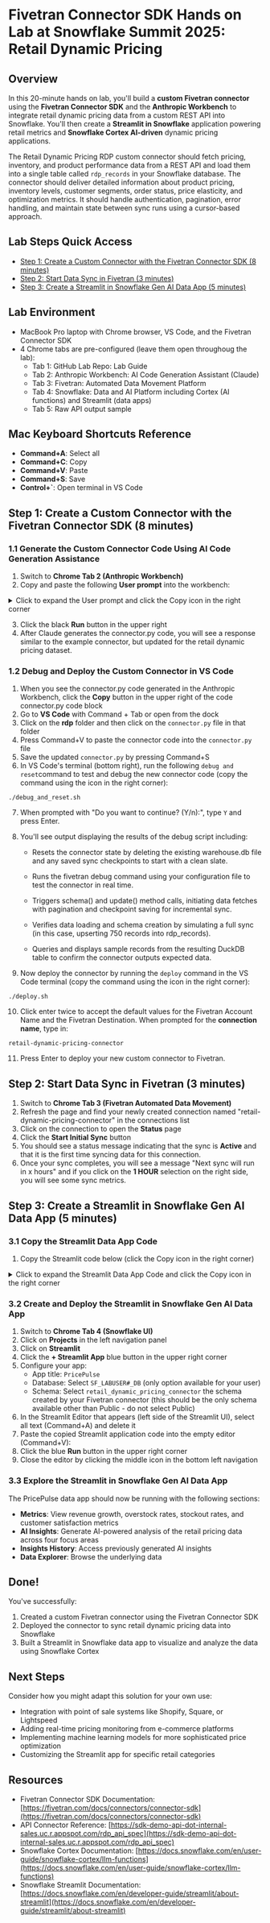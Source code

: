 # Fivetran Connector SDK Hands on Lab at Snowflake Summit 2025: Retail Dynamic Pricing

## Overview
In this 20-minute hands on lab, you'll build a **custom Fivetran connector** using the **Fivetran Connector SDK** and the **Anthropic Workbench** to integrate retail dynamic pricing data from a custom REST API into Snowflake. You'll then create a **Streamlit in Snowflake** application powering retail metrics and **Snowflake Cortex AI-driven** dynamic pricing applications.

The Retail Dynamic Pricing RDP custom connector should fetch pricing, inventory, and product performance data from a REST API and load them into a single table called `rdp_records` in your Snowflake database. The connector should deliver detailed information about product pricing, inventory levels, customer segments, order status, price elasticity, and optimization metrics. It should handle authentication, pagination, error handling, and maintain state between sync runs using a cursor-based approach.

## Lab Steps Quick Access

- [Step 1: Create a Custom Connector with the Fivetran Connector SDK (8 minutes)](#step-1-create-a-custom-connector-with-the-fivetran-connector-sdk-8-minutes)
- [Step 2: Start Data Sync in Fivetran (3 minutes)](#step-2-start-data-sync-in-fivetran-3-minutes)
- [Step 3: Create a Streamlit in Snowflake Gen AI Data App (5 minutes)](#step-3-create-a-streamlit-in-snowflake-gen-ai-data-app-5-minutes)

## Lab Environment
- MacBook Pro laptop with Chrome browser, VS Code, and the Fivetran Connector SDK
- 4 Chrome tabs are pre-configured (leave them open throughoug the lab):
  - Tab 1: GitHub Lab Repo: Lab Guide
  - Tab 2: Anthropic Workbench: AI Code Generation Assistant (Claude)
  - Tab 3: Fivetran: Automated Data Movement Platform
  - Tab 4: Snowflake: Data and AI Platform including Cortex (AI functions) and Streamlit (data apps)
  - Tab 5: Raw API output sample

## Mac Keyboard Shortcuts Reference
- **Command+A**: Select all
- **Command+C**: Copy
- **Command+V**: Paste
- **Command+S**: Save
- **Control+`**: Open terminal in VS Code

## Step 1: Create a Custom Connector with the Fivetran Connector SDK (8 minutes)

### 1.1 Generate the Custom Connector Code Using AI Code Generation Assistance
1. Switch to **Chrome Tab 2 (Anthropic Workbench)**
2. Copy and paste the following **User prompt** into the workbench:

<details>
  <summary>Click to expand the User prompt and click the Copy icon in the right corner</summary>

```
- Provide a custom connector for Retail for the rdp_data endpoint. 1 table called rdp_records - all columns.  
- Make sure you copy the configuration.json file exactly - do not add any other variables to it.
- Here is the API spec: https://sdk-demo-api-dot-internal-sales.uc.r.appspot.com/rdp_api_spec

```
</details>

3. Click the black **Run** button in the upper right
4. After Claude generates the connector.py code, you will see a response similar to the example connector, but updated for the retail dynamic pricing dataset.

### 1.2 Debug and Deploy the Custom Connector in VS Code
1. When you see the connector.py code generated in the Anthropic Workbench, click the **Copy** button in the upper right of the code connector.py code block
2. Go to **VS Code** with Command + Tab or open from the dock
3. Click on the **rdp** folder and then click on the `connector.py` file in that folder
4. Press Command+V to paste the connector code into the `connector.py` file
4. Save the updated `connector.py` by pressing Command+S
5. In VS Code's terminal (bottom right), run the following `debug and reset`command to test and debug the new connector code (copy the command using the icon in the right corner):

```
./debug_and_reset.sh
```

7. When prompted with "Do you want to continue? (Y/n):", type `Y` and press Enter.
8. You'll see output displaying the results of the debug script including:

    - Resets the connector state by deleting the existing warehouse.db file and any saved sync checkpoints to start with a clean slate.

    - Runs the fivetran debug command using your configuration file to test the connector in real time.

    - Triggers schema() and update() method calls, initiating data fetches with pagination and checkpoint saving for incremental sync.

    - Verifies data loading and schema creation by simulating a full sync (in this case, upserting 750 records into rdp_records).

    - Queries and displays sample records from the resulting DuckDB table to confirm the connector outputs expected data.

9. Now deploy the connector by running the `deploy` command in the VS Code terminal (copy the command using the icon in the right corner):

```
./deploy.sh
```

10. Click enter twice to accept the default values for the Fivetran Account Name and the Fivetran Destination. When prompted for the **connection name**, type in:

```
retail-dynamic-pricing-connector
```

11. Press Enter to deploy your new custom connector to Fivetran.

## Step 2: Start Data Sync in Fivetran (3 minutes)

1. Switch to **Chrome Tab 3 (Fivetran Automated Data Movement)**
2. Refresh the page and find your newly created connection named "retail-dynamic-pricing-connector" in the connections list
3. Click on the connection to open the **Status** page
4. Click the **Start Initial Sync** button
5. You should see a status message indicating that the sync is **Active** and that it is the first time syncing data for this connection.
6. Once your sync completes, you will see a message "Next sync will run in x hours" and if you click on the **1 HOUR** selection on the right side, you will see some sync metrics.

## Step 3: Create a Streamlit in Snowflake Gen AI Data App (5 minutes)

### 3.1 Copy the Streamlit Data App Code
1. Copy the Streamlit code below (click the Copy icon in the right corner)

<details>
  <summary>Click to expand the Streamlit Data App Code and click the Copy icon in the right corner</summary>

```python
import streamlit as st
import pandas as pd
import altair as alt
import time
import json
import re
from datetime import datetime
from snowflake.snowpark.context import get_active_session

st.set_page_config(
    page_title="pricepulse_–_ai_driven_dynamic_pricing",
    page_icon="https://i.imgur.com/Og6gFnB.png",
    layout="wide",
    initial_sidebar_state="expanded"
)

solution_name = '''Solution 1: PricePulse – AI-driven Dynamic Pricing'''
solution_name_clean = '''pricepulse_–_ai_driven_dynamic_pricing'''
table_name = '''RDP_RECORDS'''
table_description = '''Consolidated table containing key retail data for dynamic pricing and inventory management'''
solution_content = '''Solution 1: PricePulse – AI-driven Dynamic Pricing**

* **Tagline:** "Maximize profits with real-time price optimization"
* **Primary business challenge:** Inability to respond quickly to market fluctuations, leading to lost revenue and overstocking
* **Key features:**
	+ Real-time market data analysis
	+ Predictive demand forecasting
	+ Automated price optimization
	+ Integration with inventory management systems
* **Data sources:**
	+ Point of Sale (POS): Shopify, Square, Lightspeed
	+ Customer Relationship Management (CRM): Salesforce, HubSpot, Zoho
	+ Inventory Management: Manhattan Associates, Oracle Retail, JDA Software
* **Competitive advantage:** PricePulse's real-time analysis and predictive capabilities enable retailers to respond quickly to market changes, maximizing profits and minimizing losses
* **Key stakeholders:** Pricing Manager, Inventory Manager, Marketing Manager, CEO
* **Technical approach:** Generative AI algorithms analyze market data, predict demand, and optimize prices in real-time
* **Expected business results:**
	+ 8% increase in revenue
	+ 12% reduction in overstocking
	+ 10% decrease in stockouts
	+ 5% improvement in customer satisfaction
* **Calculations:**
	+ 8% increase in revenue: **$ 10,000,000 annual revenue × 8% increase = $ 800,000 additional revenue/year**
	+ 12% reduction in overstocking: **$ 500,000 annual overstocking costs × 12% reduction = $ 60,000 savings/year**
	+ 10% decrease in stockouts: **$ 200,000 annual stockout costs × 10% decrease = $ 20,000 savings/year**
	+ 5% improvement in customer satisfaction: **80% baseline customer satisfaction rate × 5% improvement = 4% increase in customer satisfaction**
* **Success metrics:** Revenue growth, overstocking reduction, stockout decrease, customer satisfaction improvement
* **Risk assessment:** Integration challenges with existing systems, data quality issues, potential for over-reliance on AI
* **Long-term evolution:** Integration with emerging technologies like IoT and AR to enhance customer experience and improve supply chain efficiency

**'''

# Display logo and title inline
st.markdown(f'''
<div style="display:flex; align-items:center; margin-bottom:15px">
    <img src="https://i.imgur.com/Og6gFnB.png" width="100" style="margin-right:15px">
    <div>
        <h1 style="font-size:2.2rem; margin:0; padding:0">{solution_name_clean.replace('_', ' ').title()}</h1>
        <p style="font-size:1.1rem; color:gray; margin:0; padding:0">Fivetran and Cortex-powered Streamlit in Snowflake data application for Retail</p>
    </div>
</div>
''', unsafe_allow_html=True)

# Define available models as strings
MODELS = [
    "snowflake-llama-3.1-405b", "snowflake-llama-3.3-70b", "mistral-large2", "llama3.1-70b", "llama4-maverick", "llama4-scout", "claude-3-5-sonnet", "llama3.1-8b", "deepseek-r1"
]

if 'insights_history' not in st.session_state:
    st.session_state.insights_history = []

if 'data_cache' not in st.session_state:
    st.session_state.data_cache = {}

try:
    session = get_active_session()
except Exception as e:
    st.error(f"❌ Error connecting to Snowflake: {str(e)}")
    st.stop()

def query_snowflake(query):
    try:
        return session.sql(query).to_pandas()
    except Exception as e:
        st.error(f"Query failed: {str(e)}")
        return pd.DataFrame()

def load_data():
    query = f"SELECT * FROM {table_name} LIMIT 1000"
    df = query_snowflake(query)
    df.columns = [col.lower() for col in df.columns]
    return df

def call_cortex_model(prompt, model_name):
    try:
        cortex_query = "SELECT SNOWFLAKE.CORTEX.COMPLETE(?, ?) AS response"
        response = session.sql(cortex_query, params=[model_name, prompt]).collect()[0][0]
        return response
    except Exception as e:
        st.error(f"❌ Cortex error: {str(e)}")
        return None

def generate_insights(data, focus_area, model_name):
    data_summary = f"Table: {table_name}\n"
    data_summary += f"Description: {table_description}\n"
    data_summary += f"Records analyzed: {len(data)}\n"

    # Calculate basic statistics for numeric columns
    numeric_stats = {}
    key_metrics = ["order_total", "product_price", "inventory_level", "customer_ltv", "order_frequency", "average_order_value", "product_rating", "product_review_count", "price_elasticity", "demand_forecast", "inventory_turnover", "stockout_rate", "overstock_rate", "revenue_growth_rate", "customer_satisfaction_rate"]
    for col in key_metrics:
        if col in data.columns:
            numeric_stats[col] = {
                "mean": data[col].mean(),
                "min": data[col].min(),
                "max": data[col].max(),
                "std": data[col].std()
            }
            data_summary += f"- {col} (avg: {data[col].mean():.2f}, min: {data[col].min():.2f}, max: {data[col].max():.2f})\n"

    # Get top values for categorical columns
    categorical_stats = {}
    categorical_options = ["order_id", "customer_id", "product_id", "customer_segment", "order_status", "product_category", "product_subcategory", "price_optimization_result", "price_optimization_recommendation"]
    for cat_col in categorical_options:
        if cat_col in data.columns:
            top = data[cat_col].value_counts().head(3)
            categorical_stats[cat_col] = top.to_dict()
            data_summary += f"\nTop {cat_col} values:\n" + "\n".join(f"- {k}: {v}" for k, v in top.items())

    # Calculate correlations if enough numeric columns available
    correlation_info = ""
    if len(key_metrics) >= 2:
        try:
            correlations = data[key_metrics].corr()
            # Get the top 3 strongest correlations (absolute value)
            corr_pairs = []
            for i in range(len(correlations.columns)):
                for j in range(i+1, len(correlations.columns)):
                    col1 = correlations.columns[i]
                    col2 = correlations.columns[j]
                    corr_value = correlations.iloc[i, j]
                    corr_pairs.append((col1, col2, abs(corr_value), corr_value))

            # Sort by absolute correlation value
            corr_pairs.sort(key=lambda x: x[2], reverse=True)

            # Add top correlations to the summary
            if corr_pairs:
                correlation_info = "Top correlations between metrics:\n"
                for col1, col2, _, corr_value in corr_pairs[:3]:
                    correlation_info += f"- {col1} and {col2}: r = {corr_value:.2f}\n"
        except:
            correlation_info = "Could not calculate correlations between metrics.\n"

    # Define specific instructions for each focus area
    focus_area_instructions = {
        "Overall Performance": """
        For the Overall Performance analysis of PricePulse:
        1. Provide a comprehensive analysis of the dynamic pricing system using revenue growth rate, customer satisfaction, and inventory metrics (stockout and overstock rates)
        2. Identify significant patterns in price elasticity, price optimization results, and their impact on sales performance
        3. Highlight 3-5 key retail metrics that best indicate pricing effectiveness (revenue growth, inventory turnover, average order value)
        4. Discuss both strengths and areas for improvement in the AI-driven price optimization algorithms
        5. Include 3-5 actionable insights for improving pricing strategies based on the data
        
        Structure your response with these retail-focused sections:
        - Pricing Optimization Insights (5 specific insights with supporting sales and inventory data)
        - Revenue and Inventory Trends (3-4 significant trends in pricing effectiveness and stock management)
        - Pricing Strategy Recommendations (3-5 data-backed recommendations for improving dynamic pricing)
        - Implementation Steps (3-5 concrete next steps for pricing managers and inventory teams)
        """,
        
        "Optimization Opportunities": """
        For the Optimization Opportunities analysis of PricePulse:
        1. Focus specifically on areas where pricing optimization can be improved
        2. Identify inefficiencies in price recommendations, inventory management, and product category performance
        3. Analyze correlations between price elasticity, customer segments, and purchasing behavior
        4. Prioritize optimization opportunities based on potential impact on revenue growth and inventory reduction
        5. Suggest specific technical or process improvements for integration with existing retail systems
        
        Structure your response with these retail-focused sections:
        - Pricing Optimization Priorities (3-5 areas with highest revenue improvement potential)
        - Customer Impact Analysis (quantified benefits of addressing each opportunity in terms of satisfaction and lifetime value)
        - Retail Implementation Strategy (specific steps for merchandising teams to implement each optimization)
        - POS and Inventory System Integration Recommendations (specific technical changes needed for seamless integration with Shopify, Square, and inventory management systems)
        - Retail Risk Assessment (potential challenges for pricing teams and how to mitigate them)
        """,
        
        "Financial Impact": """
        For the Financial Impact analysis of PricePulse:
        1. Focus on cost-benefit analysis and ROI in retail terms (implementation costs vs. revenue growth)
        2. Quantify financial impacts through increased sales, reduced overstock costs, and minimized stockout losses
        3. Identify revenue optimization opportunities across different product categories and customer segments
        4. Analyze price elasticity impact on customer lifetime value and average order value
        5. Project future financial outcomes based on improved pricing algorithms and inventory efficiency
        
        Structure your response with these retail-focused sections:
        - Retail Revenue Analysis (breakdown of sales growth and potential revenue expansion by product category)
        - Inventory Cost Savings (how reduced overstock and stockouts affect the bottom line)
        - Retail ROI Calculation (specific calculations showing return on investment in terms of revenue growth)
        - Pricing Opportunity Analysis (specific product categories with highest revenue potential)
        - Sales Forecasting (projections based on optimized pricing and inventory metrics)
        """,
        
        "Strategic Recommendations": """
        For the Strategic Recommendations analysis of PricePulse:
        1. Focus on long-term strategic implications for retail pricing competitiveness
        2. Identify competitive advantages against traditional fixed-pricing approaches
        3. Suggest new directions for AI integration with emerging retail technologies like IoT and AR
        4. Connect recommendations to broader retail goals of maximizing profits and enhancing customer experience
        5. Provide a retail transformation roadmap with prioritized initiatives
        
        Structure your response with these retail-focused sections:
        - Retail Market Context (how PricePulse fits into broader retail industry transformation)
        - Competitive Pricing Advantage Analysis (how to maximize pricing strategies compared to competitors)
        - Retail Strategic Priorities (3-5 high-impact strategic initiatives for improving dynamic pricing)
        - Future Retail Technology Integration (how to evolve PricePulse with IoT and AR for enhanced customer experience over 1-3 years)
        - Omnichannel Pricing Roadmap (sequenced steps for implementing dynamic pricing across all retail channels)
        """
    }

    # Get the specific instructions for the selected focus area
    selected_focus_instructions = focus_area_instructions.get(focus_area, "")

    prompt = f'''
    You are an expert data analyst specializing in {focus_area.lower()} analysis.

    SOLUTION CONTEXT:
    {solution_name}

    {solution_content}

    DATA SUMMARY:
    {data_summary}

    {correlation_info}

    ANALYSIS INSTRUCTIONS:
    {selected_focus_instructions}

    IMPORTANT GUIDELINES:
    - Base all insights directly on the data provided
    - Use specific metrics and numbers from the data in your analysis
    - Maintain a professional, analytical tone
    - Be concise but thorough in your analysis
    - Focus specifically on {focus_area} as defined in the instructions
    - Ensure your response is unique and tailored to this specific focus area
    - Include a mix of observations, analysis, and actionable recommendations
    - Use bullet points and clear section headers for readability
    '''

    return call_cortex_model(prompt, model_name)

data = load_data()
if data.empty:
    st.error("No data found.")
    st.stop()

categorical_cols = [col for col in ["order_id", "customer_id", "product_id", "customer_segment", "order_status", "product_category", "product_subcategory", "price_optimization_result", "price_optimization_recommendation"] if col in data.columns]
numeric_cols = [col for col in ["order_total", "product_price", "inventory_level", "customer_ltv", "order_frequency", "average_order_value", "product_rating", "product_review_count", "price_elasticity", "demand_forecast", "inventory_turnover", "stockout_rate", "overstock_rate", "revenue_growth_rate", "customer_satisfaction_rate"] if col in data.columns]
date_cols = [col for col in ["order_date", "price_optimization_date"] if col in data.columns]

sample_cols = data.columns.tolist()
numeric_candidates = [col for col in sample_cols if data[col].dtype in ['float64', 'int64'] and 'id' not in col.lower()]
date_candidates = [col for col in sample_cols if 'date' in col.lower() or 'timestamp' in col.lower()]
cat_candidates = [col for col in sample_cols if data[col].dtype == 'object' and data[col].nunique() < 1000]

# Four tabs - with Metrics as the first tab (Tab 0)
tabs = st.tabs(["📊 Metrics", "✨ AI Insights", "📁 Insights History", "🔍 Data Explorer"])

# Metrics Tab (Tab 0)
with tabs[0]:
    st.header("Retail Dynamic Pricing Metrics")
    
    # Overview metrics row - 4 KPIs
    st.subheader("Key Performance Indicators")
    col1, col2, col3, col4 = st.columns(4)
    
    # Calculate metrics from the data
    avg_revenue_growth = data['revenue_growth_rate'].mean() if 'revenue_growth_rate' in data.columns else 0
    avg_overstock_rate = data['overstock_rate'].mean() if 'overstock_rate' in data.columns else 0
    avg_stockout_rate = data['stockout_rate'].mean() if 'stockout_rate' in data.columns else 0
    avg_customer_satisfaction = data['customer_satisfaction_rate'].mean() if 'customer_satisfaction_rate' in data.columns else 0
    
    # Targets based on solution content
    target_revenue_growth = 0.08  # 8% increase
    target_overstock_reduction = 0.12  # 12% reduction
    target_stockout_reduction = 0.10  # 10% reduction
    target_satisfaction_improvement = 0.05  # 5% improvement
    baseline_satisfaction = 0.80  # 80% baseline
    
    with col1:
        with st.container(border=True):
            revenue_delta = avg_revenue_growth - target_revenue_growth
            st.metric(
                "Avg Revenue Growth", 
                f"{avg_revenue_growth:.2%}",
                f"{revenue_delta:.2%}",
                help="Average revenue growth rate. Target: 8%"
            )
    
    with col2:
        with st.container(border=True):
            # For overstock and stockout, lower is better
            overstock_delta = -1 * (avg_overstock_rate - target_overstock_reduction)
            st.metric(
                "Avg Overstock Rate", 
                f"{avg_overstock_rate:.2%}",
                f"{overstock_delta:.2%}",
                help="Average overstock rate. Target reduction: 12%"
            )
    
    with col3:
        with st.container(border=True):
            stockout_delta = -1 * (avg_stockout_rate - target_stockout_reduction)
            st.metric(
                "Avg Stockout Rate", 
                f"{avg_stockout_rate:.2%}",
                f"{stockout_delta:.2%}",
                help="Average stockout rate. Target reduction: 10%"
            )
    
    with col4:
        with st.container(border=True):
            satisfaction_delta = avg_customer_satisfaction - baseline_satisfaction
            st.metric(
                "Customer Satisfaction", 
                f"{avg_customer_satisfaction:.2%}",
                f"{satisfaction_delta:.2%}",
                help="Average customer satisfaction rate. Baseline: 80%, Target improvement: 5%"
            )
    
    # Pricing Metrics Section
    st.subheader("Pricing Performance Metrics")
    col1, col2, col3 = st.columns(3)
    
    with col1:
        with st.container(border=True):
            avg_price = data['product_price'].mean() if 'product_price' in data.columns else 0
            st.metric("Avg Product Price", f"${avg_price:.2f}")
        
    with col2:
        with st.container(border=True):
            avg_order_value = data['average_order_value'].mean() if 'average_order_value' in data.columns else 0
            st.metric("Avg Order Value", f"${avg_order_value:.2f}")
        
    with col3:
        with st.container(border=True):
            avg_elasticity = data['price_elasticity'].mean() if 'price_elasticity' in data.columns else 0
            st.metric("Avg Price Elasticity", f"{avg_elasticity:.4f}")
    
    # Create two columns for charts
    col1, col2 = st.columns(2)
    
    # Price Optimization Results Distribution
    with col1:
        st.subheader("Price Optimization Results Distribution")
        
        if 'price_optimization_result' in data.columns:
            result_counts = data['price_optimization_result'].value_counts().reset_index()
            result_counts.columns = ['result', 'count']
            
            # Result colors
            colors = {
                'Success': '#52BE80',  # Green
                'Failure': '#E74C3C'   # Red
            }
            
            # Price Optimization Results Distribution Chart
            chart = alt.Chart(result_counts).mark_bar().encode(
                x=alt.X('result:N', title='Price Optimization Result', axis=alt.Axis(labelAngle=0)),
                y=alt.Y('count:Q', title='Number of Products'),
                color=alt.Color('result:N', scale=alt.Scale(domain=list(colors.keys()), range=list(colors.values())))
            )
            
            text = chart.mark_text(
                align='center',
                baseline='bottom',
                dy=-10
            ).encode(
                text='count:Q'
            )
            
            st.altair_chart((chart + text).properties(height=300), use_container_width=True)
        else:
            st.write("Price optimization result data not available")
    
    # Price Recommendation Distribution
    with col2:
        st.subheader("Price Recommendation Distribution")
        
        if 'price_optimization_recommendation' in data.columns:
            recommendation_counts = data['price_optimization_recommendation'].value_counts().reset_index()
            recommendation_counts.columns = ['recommendation', 'count']
            
            # Price Recommendation Distribution Chart
            chart = alt.Chart(recommendation_counts).mark_bar().encode(
                x=alt.X('recommendation:N', title='Price Recommendation', axis=alt.Axis(labelAngle=0)),
                y=alt.Y('count:Q', title='Number of Products'),
                color=alt.Color('recommendation:N', scale=alt.Scale(scheme='category10'))
            )
            
            text = chart.mark_text(
                align='center',
                baseline='bottom',
                dy=-10
            ).encode(
                text='count:Q'
            )
            
            st.altair_chart((chart + text).properties(height=300), use_container_width=True)
        else:
            st.write("Price optimization recommendation data not available")
    
    # Customer Segment Distribution
    st.subheader("Customer Segment Distribution")
    
    if 'customer_segment' in data.columns:
        segment_counts = data['customer_segment'].value_counts().reset_index()
        segment_counts.columns = ['segment', 'count']
        
        # Define segment colors
        segment_colors = {
            'Low-Value': '#F4D03F',      # Yellow
            'Medium-Value': '#5DADE2',   # Blue
            'High-Value': '#52BE80'      # Green
        }
        
        # Customer Segment Distribution Chart
        chart = alt.Chart(segment_counts).mark_bar().encode(
            x=alt.X('segment:N', title='Customer Segment', axis=alt.Axis(labelAngle=0)),
            y=alt.Y('count:Q', title='Number of Customers'),
            color=alt.Color('segment:N', scale=alt.Scale(domain=list(segment_colors.keys()), range=list(segment_colors.values())))
        )
        
        text = chart.mark_text(
            align='center',
            baseline='bottom',
            dy=-10
        ).encode(
            text='count:Q'
        )
        
        st.altair_chart((chart + text).properties(height=300), use_container_width=True)
    else:
        st.write("Customer segment data not available")
    
    # Product Category Analysis Section
    st.subheader("Product Category Analysis")
    
    # Create 2 columns for category metrics
    col1, col2 = st.columns(2)
    
    # Product Category Distribution
    with col1:
        st.subheader("Product Category Distribution")
        
        if 'product_category' in data.columns:
            category_counts = data['product_category'].value_counts().reset_index()
            category_counts.columns = ['category', 'count']
            
            # Product Category Distribution Chart
            chart = alt.Chart(category_counts).mark_bar().encode(
                y=alt.Y('category:N', title='Product Category', sort='-x'),
                x=alt.X('count:Q', title='Number of Products'),
                color=alt.Color('category:N', legend=None)
            )
            
            text = chart.mark_text(
                align='left',
                baseline='middle',
                dx=3
            ).encode(
                text='count:Q'
            )
            
            st.altair_chart((chart + text).properties(height=300), use_container_width=True)
        else:
            st.write("Product category data not available")
    
    # Product Subcategory Distribution
    with col2:
        st.subheader("Top Product Subcategories")
        
        if 'product_subcategory' in data.columns:
            subcategory_counts = data['product_subcategory'].value_counts().head(10).reset_index()
            subcategory_counts.columns = ['subcategory', 'count']
            
            # Product Subcategory Distribution Chart
            chart = alt.Chart(subcategory_counts).mark_bar().encode(
                y=alt.Y('subcategory:N', title='Product Subcategory', sort='-x'),
                x=alt.X('count:Q', title='Number of Products'),
                color=alt.Color('subcategory:N', legend=None)
            )
            
            text = chart.mark_text(
                align='left',
                baseline='middle',
                dx=3
            ).encode(
                text='count:Q'
            )
            
            st.altair_chart((chart + text).properties(height=300), use_container_width=True)
        else:
            st.write("Product subcategory data not available")
    
    # Revenue Growth vs Customer Satisfaction Quadrant Analysis
    st.subheader("Revenue Growth vs Customer Satisfaction Quadrant Analysis")
    
    if 'revenue_growth_rate' in data.columns and 'customer_satisfaction_rate' in data.columns:
        # Target values based on solution content
        target_revenue_growth = 0.08  # 8%
        target_satisfaction = 0.80 + (0.80 * 0.05)  # 80% baseline + 5% improvement = 84%
        
        # Create a copy of the data with just the columns we need
        quadrant_data = data[['revenue_growth_rate', 'customer_satisfaction_rate', 'product_category', 'price_optimization_result']].copy()
        
        # Calculate a performance score
        quadrant_data['performance_score'] = (quadrant_data['revenue_growth_rate'] / target_revenue_growth + 
                                             quadrant_data['customer_satisfaction_rate'] / target_satisfaction) / 2
        
        # Label quadrants
        quadrant_data['quadrant'] = 'Q3: Low Growth, Low Satisfaction'  # default
        
        # Q1: High Growth, High Satisfaction (optimal)
        mask_q1 = (quadrant_data['revenue_growth_rate'] >= target_revenue_growth) & (quadrant_data['customer_satisfaction_rate'] >= target_satisfaction)
        quadrant_data.loc[mask_q1, 'quadrant'] = 'Q1: High Growth, High Satisfaction ✓'
        
        # Q2: Low Growth, High Satisfaction
        mask_q2 = (quadrant_data['revenue_growth_rate'] < target_revenue_growth) & (quadrant_data['customer_satisfaction_rate'] >= target_satisfaction)
        quadrant_data.loc[mask_q2, 'quadrant'] = 'Q2: Low Growth, High Satisfaction'
        
        # Q4: High Growth, Low Satisfaction
        mask_q4 = (quadrant_data['revenue_growth_rate'] >= target_revenue_growth) & (quadrant_data['customer_satisfaction_rate'] < target_satisfaction)
        quadrant_data.loc[mask_q4, 'quadrant'] = 'Q4: High Growth, Low Satisfaction'
        
        # Top performers - to highlight
        top_performers = quadrant_data.sort_values('performance_score', ascending=False).head(5)
        
        # Create reference lines for targets
        vline = alt.Chart(pd.DataFrame({'x': [target_revenue_growth]})).mark_rule(
            color='gray', strokeDash=[5, 5]
        ).encode(x='x:Q')
        
        hline = alt.Chart(pd.DataFrame({'y': [target_satisfaction]})).mark_rule(
            color='gray', strokeDash=[5, 5]
        ).encode(y='y:Q')
        
        # Annotations for quadrants
        text_data = pd.DataFrame({
            'revenue_growth_rate': [target_revenue_growth/2, target_revenue_growth*1.5, target_revenue_growth/2, target_revenue_growth*1.5],
            'customer_satisfaction_rate': [target_satisfaction*1.05, target_satisfaction*1.05, target_satisfaction*0.95, target_satisfaction*0.95],
            'label': ['Q2', 'Q1 (Optimal)', 'Q3', 'Q4']
        })
        
        text_chart = alt.Chart(text_data).mark_text(
            align='center',
            baseline='middle',
            fontSize=14,
            opacity=0.7
        ).encode(
            x='revenue_growth_rate:Q',
            y='customer_satisfaction_rate:Q',
            text='label:N'
        )
        
        # Main scatter plot
        scatter = alt.Chart(quadrant_data).mark_circle(
            size=60,
            opacity=0.6
        ).encode(
            x=alt.X('revenue_growth_rate:Q', 
                   title='Revenue Growth Rate',
                   scale=alt.Scale(domain=[0, max(quadrant_data['revenue_growth_rate'])*1.05])),
            y=alt.Y('customer_satisfaction_rate:Q', 
                   title='Customer Satisfaction Rate',
                   scale=alt.Scale(domain=[0, max(quadrant_data['customer_satisfaction_rate'])*1.05])),
            color=alt.Color('quadrant:N', 
                          legend=alt.Legend(title="Performance Quadrant")),
            tooltip=['product_category', 'revenue_growth_rate', 'customer_satisfaction_rate', 
                    'price_optimization_result', 'quadrant']
        )
        
        # Highlight top performers
        highlight = alt.Chart(top_performers).mark_circle(
            size=100,
            stroke='black',
            strokeWidth=2
        ).encode(
            x='revenue_growth_rate:Q',
            y='customer_satisfaction_rate:Q',
            tooltip=['product_category', 'revenue_growth_rate', 'customer_satisfaction_rate', 
                   'price_optimization_result', 'performance_score']
        )
        
        # Target labels
        target_labels = alt.Chart(pd.DataFrame({
            'x': [target_revenue_growth],
            'y': [0],
            'text': [f'Target: {target_revenue_growth:.0%}']
        })).mark_text(
            align='center',
            baseline='top',
            dy=10,
            fontSize=10
        ).encode(
            x='x:Q',
            y='y:Q',
            text='text:N'
        )
        
        target_labels_y = alt.Chart(pd.DataFrame({
            'x': [0],
            'y': [target_satisfaction],
            'text': [f'Target: {target_satisfaction:.0%}']
        })).mark_text(
            align='left',
            baseline='middle',
            dx=10,
            fontSize=10
        ).encode(
            x='x:Q',
            y='y:Q',
            text='text:N'
        )
        
        # Combine all elements
        chart = (scatter + highlight + vline + hline + text_chart + target_labels + target_labels_y).interactive()
        
        # Add metrics about quadrant distribution
        q1_pct = (quadrant_data['quadrant'] == 'Q1: High Growth, High Satisfaction ✓').mean() * 100
        
        # Show chart and metrics
        st.altair_chart(chart, use_container_width=True)
        
        # Show quadrant distribution
        st.markdown(f"""
        **Quadrant Distribution:**
        - **Q1 (Optimal):** {q1_pct:.1f}% of products achieve both target revenue growth and customer satisfaction
        - **Top categories are highlighted with black outline**
        """)
        
        # Show top categories
        if 'product_category' in data.columns:
            # Get top categories by revenue growth
            top_categories = data.groupby('product_category')[['revenue_growth_rate', 'customer_satisfaction_rate']].mean().reset_index()
            top_categories = top_categories.sort_values('revenue_growth_rate', ascending=False).head(5)
            
            st.subheader("Top 5 Product Categories by Revenue Growth")
            top_display = top_categories[['product_category', 'revenue_growth_rate', 'customer_satisfaction_rate']].reset_index(drop=True)
            top_display['revenue_growth_rate'] = top_display['revenue_growth_rate'].apply(lambda x: f"{x:.2%}")
            top_display['customer_satisfaction_rate'] = top_display['customer_satisfaction_rate'].apply(lambda x: f"{x:.2%}")
            top_display.columns = ['Product Category', 'Revenue Growth Rate', 'Customer Satisfaction Rate']
            st.dataframe(top_display, hide_index=True)
        
    else:
        st.write("Revenue growth or customer satisfaction data not available")
    
    # Price Elasticity vs Inventory Analysis
    st.subheader("Price Elasticity vs Inventory Turnover Analysis")
    
    if 'price_elasticity' in data.columns and 'inventory_turnover' in data.columns:
        elasticity_turnover = data[['price_elasticity', 'inventory_turnover', 'product_category', 'price_optimization_recommendation']].copy()
        
        # Create scatter plot
        scatter = alt.Chart(elasticity_turnover).mark_circle(size=60).encode(
            x=alt.X('price_elasticity:Q', title='Price Elasticity'),
            y=alt.Y('inventory_turnover:Q', title='Inventory Turnover'),
            color='product_category:N',
            tooltip=['product_category', 'price_elasticity', 'inventory_turnover', 'price_optimization_recommendation']
        ).interactive()
        
        st.altair_chart(scatter, use_container_width=True)
        
        # Analysis text
        st.markdown("""
        **Price Elasticity vs Inventory Turnover Insights:**
        - Products in the bottom right (high elasticity, low turnover) are most sensitive to price changes and may benefit from price reductions
        - Products in the top left (low elasticity, high turnover) can potentially support price increases without significant impact on sales
        - Optimize pricing strategies based on the position of products in this chart
        """)
    else:
        st.write("Price elasticity or inventory turnover data not available")
    
    # Order Status Distribution
    st.subheader("Order Status Distribution")
    
    if 'order_status' in data.columns:
        status_counts = data['order_status'].value_counts().reset_index()
        status_counts.columns = ['status', 'count']
        
        # Calculate percentages
        total = status_counts['count'].sum()
        status_counts['percentage'] = status_counts['count'] / total * 100
        status_counts['label'] = status_counts['percentage'].apply(lambda x: f"{x:.1f}%")
        
        # Define custom colors for each status
        status_colors = {
            'Delivered': '#52BE80',  # Green
            'Shipped': '#5DADE2',    # Blue
            'Pending': '#F4D03F',    # Yellow
            'Cancelled': '#E74C3C'   # Red
        }
        
        # Create a more visually appealing horizontal bar chart with percentages
        bars = alt.Chart(status_counts).mark_bar().encode(
            y=alt.Y('status:N', title='Order Status', sort='-x'),
            x=alt.X('percentage:Q', title='Percentage (%)'),
            color=alt.Color('status:N', scale=alt.Scale(domain=list(status_colors.keys()), 
                                                        range=list(status_colors.values()))),
            tooltip=['status', 'count', alt.Tooltip('percentage:Q', format='.1f')]
        )
        
        # Add text labels showing percentage
        text = bars.mark_text(
            align='left',
            baseline='middle',
            dx=3,
            fontSize=12
        ).encode(
            text='label:N'
        )
        
        # Create a small dashboard with multiple related visualizations
        col1, col2 = st.columns([3, 1])
        
        with col1:
            # Show the improved bar chart
            st.altair_chart((bars + text).properties(height=300), use_container_width=True)
        
        with col2:
            # Add some key metrics in a visually appealing format
            # Calculate order fulfillment rate
            fulfilled_statuses = ['Delivered', 'Shipped']
            problem_statuses = ['Cancelled']
            
            fulfilled_orders = sum(status_counts.loc[status_counts['status'].isin(fulfilled_statuses), 'count'])
            problem_orders = sum(status_counts.loc[status_counts['status'].isin(problem_statuses), 'count'])
            
            fulfillment_rate = fulfilled_orders / total * 100
            cancellation_rate = problem_orders / total * 100
            
            # Display metrics in attractive containers
            with st.container(border=True):
                st.metric(
                    "Fulfillment Rate", 
                    f"{fulfillment_rate:.1f}%",
                    help="Orders that are Delivered or Shipped"
                )
            
            with st.container(border=True):
                st.metric(
                    "Cancellation Rate", 
                    f"{cancellation_rate:.1f}%",
                    help="Cancelled orders (lower is better)"
                )
            
            # Add a summary insight
            st.markdown(f"""
            **Order Processing Insights:**
            - {fulfillment_rate:.1f}% of orders are successfully processed
            - Dynamic pricing may help reduce the {cancellation_rate:.1f}% cancellation rate
            """)
    else:
        st.write("Order status data not available")
    
    # Inventory Management Summary
    st.subheader("Inventory Management Summary")
    
    if 'stockout_rate' in data.columns and 'overstock_rate' in data.columns and 'inventory_turnover' in data.columns:
        col1, col2 = st.columns(2)
        
        with col1:
            # Calculate inventory health metrics
            avg_stockout = data['stockout_rate'].mean()
            avg_overstock = data['overstock_rate'].mean()
            avg_turnover = data['inventory_turnover'].mean()
            
            # Display metrics
            st.metric("Average Inventory Turnover", f"{avg_turnover:.2f}", help="Higher is better")
            
            # Generate insights text
            st.markdown(f"""
            **Inventory Health Analysis:**
            - Average Stockout Rate: {avg_stockout:.2%}
            - Average Overstock Rate: {avg_overstock:.2%}
            - Target Stockout Reduction: {target_stockout_reduction:.0%}
            - Target Overstock Reduction: {target_overstock_reduction:.0%}
            
            Dynamic pricing has the potential to significantly improve inventory efficiency by reducing both stockouts and overstocking through real-time price adjustments.
            """)
        
        with col2:
            if 'product_category' in data.columns:
                # Calculate category-level inventory metrics
                category_inventory = data.groupby('product_category')[['stockout_rate', 'overstock_rate', 'inventory_turnover']].mean().reset_index()
                
                # Sort by stockout rate
                category_inventory = category_inventory.sort_values('stockout_rate', ascending=False)
                
                # Create a column chart for stockout rates by category
                bar = alt.Chart(category_inventory).mark_bar().encode(
                    y=alt.Y('product_category:N', title='Product Category', sort='-x'),
                    x=alt.X('stockout_rate:Q', title='Stockout Rate'),
                    color=alt.Color('stockout_rate:Q', scale=alt.Scale(scheme='redblue', reverse=True)),
                    tooltip=['product_category', 'stockout_rate', 'overstock_rate', 'inventory_turnover']
                )
                
                st.altair_chart(bar, use_container_width=True)
    else:
        st.write("Inventory metrics data not available")

# AI Insights tab
with tabs[1]:
    st.subheader("✨ AI-Powered Insights")
    focus_area = st.radio("Focus Area", [
        "Overall Performance", 
        "Optimization Opportunities", 
        "Financial Impact", 
        "Strategic Recommendations"
    ])
    selected_model = st.selectbox("Cortex Model", MODELS, index=0)

    if st.button("Generate Insights"):
        with st.spinner("Generating with Snowflake Cortex..."):
            insights = generate_insights(data, focus_area, selected_model)
            if insights:
                st.markdown(insights)
                timestamp = pd.Timestamp.now().strftime("%Y-%m-%d %H:%M")
                st.session_state.insights_history.append({
                    "timestamp": timestamp,
                    "focus": focus_area,
                    "insights": insights
                })
                st.download_button("Download Insights", insights, file_name=f"{solution_name.replace(' ', '_').lower()}_insights.md")
            else:
                st.error("No insights returned.")

# Insights History tab
with tabs[2]:
    st.subheader("📁 Insights History")
    if st.session_state.insights_history:
        for i, item in enumerate(reversed(st.session_state.insights_history)):
            with st.expander(f"{item['timestamp']} - {item['focus']}", expanded=False):
                st.markdown(item["insights"])
    else:
        st.info("No insights generated yet. Go to the AI Insights tab to generate some insights.")

# Data Explorer tab
with tabs[3]:
    st.subheader("🔍 Data Explorer")
    rows_per_page = st.slider("Rows per page", 5, 50, 10)
    page = st.number_input("Page", min_value=1, value=1)
    start = (page - 1) * rows_per_page
    end = min(start + rows_per_page, len(data))
    st.dataframe(data.iloc[start:end], use_container_width=True)
    st.caption(f"Showing rows {start + 1}–{end} of {len(data)}")
```

</details>

### 3.2 Create and Deploy the Streamlit in Snowflake Gen AI Data App
1. Switch to **Chrome Tab 4 (Snowflake UI)**
2. Click on **Projects** in the left navigation panel
3. Click on **Streamlit**
4. Click the **+ Streamlit App** blue button in the upper right corner
5. Configure your app:
   - App title: `PricePulse`
   - Database: Select `SF_LABUSER#_DB` (only option available for your user)
   - Schema: Select `retail_dynamic_pricing_connector` the schema created by your Fivetran connector (this should be the only schema available other than Public - do not select Public)
6. In the Streamlit Editor that appears (left side of the Streamlit UI), select all text (Command+A) and delete it
7. Paste the copied Streamlit application code into the empty editor (Command+V):
8. Click the blue **Run** button in the upper right corner
9. Close the editor by clicking the middle icon in the bottom left navigation

### 3.3 Explore the Streamlit in Snowflake Gen AI Data App
The PricePulse data app should now be running with the following sections:
- **Metrics**: View revenue growth, overstock rates, stockout rates, and customer satisfaction metrics
- **AI Insights**: Generate AI-powered analysis of the retail pricing data across four focus areas
- **Insights History**: Access previously generated AI insights
- **Data Explorer**: Browse the underlying data

## Done!
You've successfully:
1. Created a custom Fivetran connector using the Fivetran Connector SDK
2. Deployed the connector to sync retail dynamic pricing data into Snowflake
3. Built a Streamlit in Snowflake data app to visualize and analyze the data using Snowflake Cortex

## Next Steps
Consider how you might adapt this solution for your own use:
- Integration with point of sale systems like Shopify, Square, or Lightspeed
- Adding real-time pricing monitoring from e-commerce platforms
- Implementing machine learning models for more sophisticated price optimization
- Customizing the Streamlit app for specific retail categories

## Resources
- Fivetran Connector SDK Documentation: [https://fivetran.com/docs/connectors/connector-sdk](https://fivetran.com/docs/connectors/connector-sdk)
- API Connector Reference: [https://sdk-demo-api-dot-internal-sales.uc.r.appspot.com/rdp_api_spec](https://sdk-demo-api-dot-internal-sales.uc.r.appspot.com/rdp_api_spec)
- Snowflake Cortex Documentation: [https://docs.snowflake.com/en/user-guide/snowflake-cortex/llm-functions](https://docs.snowflake.com/en/user-guide/snowflake-cortex/llm-functions)
- Snowflake Streamlit Documentation: [https://docs.snowflake.com/en/developer-guide/streamlit/about-streamlit](https://docs.snowflake.com/en/developer-guide/streamlit/about-streamlit)